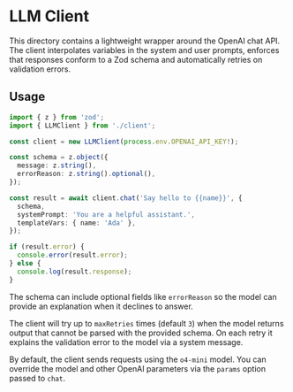 # LLM Client

This directory contains a lightweight wrapper around the OpenAI chat API. The client interpolates variables in the system and user prompts, enforces that responses conform to a Zod schema and automatically retries on validation errors.

## Usage

```ts
import { z } from 'zod';
import { LLMClient } from './client';

const client = new LLMClient(process.env.OPENAI_API_KEY!);

const schema = z.object({
  message: z.string(),
  errorReason: z.string().optional(),
});

const result = await client.chat('Say hello to {{name}}', {
  schema,
  systemPrompt: 'You are a helpful assistant.',
  templateVars: { name: 'Ada' },
});

if (result.error) {
  console.error(result.error);
} else {
  console.log(result.response);
}
```

The schema can include optional fields like `errorReason` so the model can
provide an explanation when it declines to answer.

The client will try up to `maxRetries` times (default `3`) when the model returns output that cannot be parsed with the provided schema. On each retry it explains the validation error to the model via a system message.

By default, the client sends requests using the `o4-mini` model. You can override
the model and other OpenAI parameters via the `params` option passed to `chat`.
